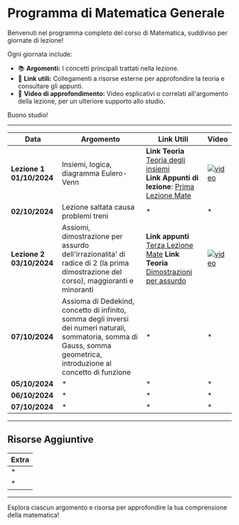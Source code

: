# Programma di Matematica Generale

Benvenuti nel programma completo del corso di Matematica, suddiviso per giornate di lezione!

Ogni giornata include:

- 📚 **Argomenti:** I concetti principali trattati nella lezione.
- 🔗 **Link utili:** Collegamenti a risorse esterne per approfondire la teoria e consultare gli appunti.
- 🎥 **Video di approfondimento:** Video esplicativi o correlati all'argomento della lezione, per un ulteriore supporto allo studio.

Buono studio!

---

| **Data**       | **Argomento**                                                          | **Link Utili**                                                                                          | **Video**                                  |
|----------------|------------------------------------------------------------------------|---------------------------------------------------------------------------------------------------------|--------------------------------------------|
| **Lezione 1 01/10/2024** | Insiemi, logica, diagramma Eulero-Venn                                 |**Link Teoria** [Teoria degli insiemi](https://sapere.virgilio.it/scuola/medie/matematica-algebra/la-teoria-degli-insiemi/introduzione-concetto) <br> **Link Appunti di lezione**: [Prima Lezione Mate](https://github.com/dabi-rac/University/tree/main/1%C2%B0%20Semestre/Mathematics/Prima%20Lezione_First%20Lesson%201.10.2024) | [![video](https://img.youtube.com/vi/TpVk7PNFJOU/0.jpg)](https://youtu.be/TpVk7PNFJOU?si=8GX11mcGce5nBmpp) |
| **02/10/2024** | Lezione saltata causa problemi treni                                   | *                                                                                                       | *                                          |
| **Lezione 2 03/10/2024** | Assiomi, dimostrazione per assurdo dell'irrazionalita' di radice di 2 (la prima dimostrazione del corso), maggioranti e minoranti | **Link appunti** [Terza Lezione Mate](https://github.com/dabi-rac/University/blob/main/1%C2%B0%20Semestre/Mathematics/Seconda%20Lezione%203.10.2024/Seconda%20Lezione%20Mate%203.10.2024.pdf)                          **Link Teoria** [Dimostrazioni per assurdo](https://www.mathone.it/dimostrazione-per-assurdo/)| [![video](https://img.youtube.com/vi/9Cgh-UzjvDQ/0.jpg)](https://youtu.be/9Cgh-UzjvDQ?si=IKoGGu7IFsALJWJn) |
| **07/10/2024** | Assioma di Dedekind, concetto di infinito, somma degli inversi dei numeri naturali, sommatoria, somma di Gauss, somma geometrica, introduzione al concetto di funzione| *                                                                                                       | *                                          |
| **05/10/2024** | *                                                                      | *                                                                                                       | *                                          |
| **06/10/2024** | *                                                                      | *                                                                                                       | *                                          |
| **07/10/2024** | *                                                                      | *                                                                                                       | *                                          |

---

## Risorse Aggiuntive

| **Extra**                       |
|---------------------------------|
| *                               |
| *                               |

---

Esplora ciascun argomento e risorsa per approfondire la tua comprensione della matematica!
